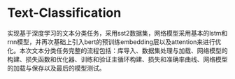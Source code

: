 # Text-Classification
实现基于深度学习的文本分类任务，采用sst2数据集，网络模型采用基本的lstm和rnn模型，并再次基础上引入bert的预训练embedding层以及attention来进行优化。本次文本分类任务完整的流程包括：库导入、数据集处理与加载、网络模型的构建、损失函数和优化器、训练和验证主循环构建、损失和准确率曲线、网络模型的加载与保存以及最后的模型测试。
